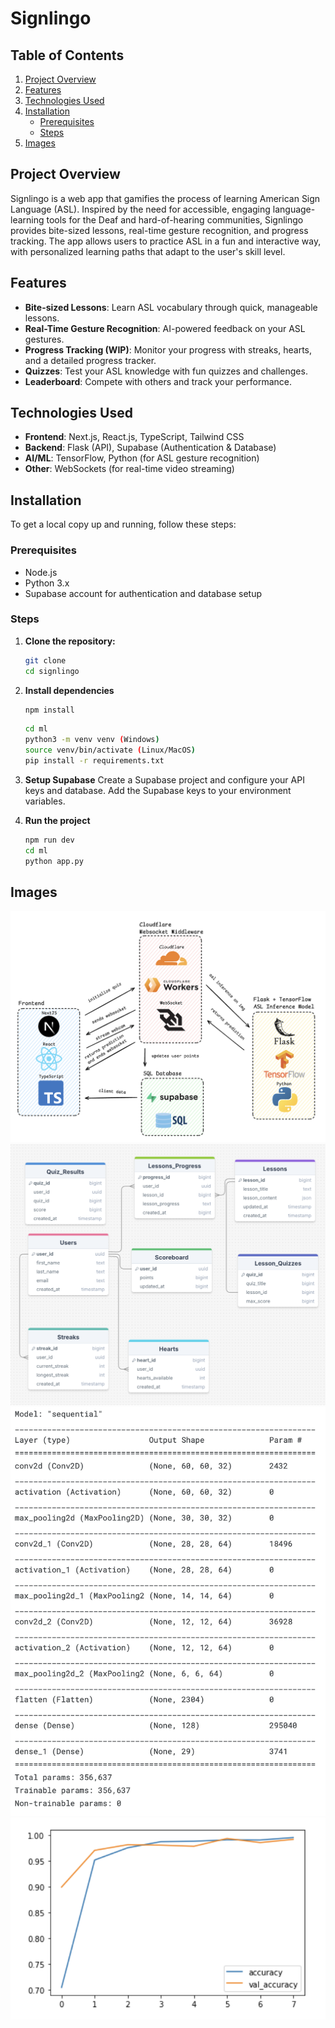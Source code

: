 # Signlingo

## Table of Contents

1. [Project Overview](#project-overview)
2. [Features](#features)
3. [Technologies Used](#technologies-used)
4. [Installation](#installation)
   - [Prerequisites](#prerequisites)
   - [Steps](#steps)
5. [Images](#images)

## Project Overview

Signlingo is a web app that gamifies the process of learning American Sign Language (ASL). Inspired by the need for accessible, engaging language-learning tools for the Deaf and hard-of-hearing communities, Signlingo provides bite-sized lessons, real-time gesture recognition, and progress tracking. The app allows users to practice ASL in a fun and interactive way, with personalized learning paths that adapt to the user's skill level.

## Features

- **Bite-sized Lessons**: Learn ASL vocabulary through quick, manageable lessons.
- **Real-Time Gesture Recognition**: AI-powered feedback on your ASL gestures.
- **Progress Tracking (WIP)**: Monitor your progress with streaks, hearts, and a detailed progress tracker.
- **Quizzes**: Test your ASL knowledge with fun quizzes and challenges.
- **Leaderboard**: Compete with others and track your performance.

## Technologies Used

- **Frontend**: Next.js, React.js, TypeScript, Tailwind CSS
- **Backend**: Flask (API), Supabase (Authentication & Database)
- **AI/ML**: TensorFlow, Python (for ASL gesture recognition)
- **Other**: WebSockets (for real-time video streaming)

## Installation

To get a local copy up and running, follow these steps:

### Prerequisites

- Node.js
- Python 3.x
- Supabase account for authentication and database setup

### Steps

1. **Clone the repository:**
   ```bash
   git clone
   cd signlingo
   ```
2. **Install dependencies**
   ```bash
   npm install
   ```
   ```bash
   cd ml
   python3 -m venv venv (Windows)
   source venv/bin/activate (Linux/MacOS)
   pip install -r requirements.txt
   ```
3. **Setup Supabase**
   Create a Supabase project and configure your API keys and database.
   Add the Supabase keys to your environment variables.

4. **Run the project**
   ```bash
   npm run dev
   cd ml
   python app.py
   ```

## Images

![Image 4](./public/4.png)
![Image 3](./public/3.png)
![Image 1](./public/1.png)
![Image 2](./public/2.png)
